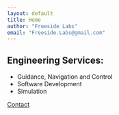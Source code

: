 ```yaml
---
layout: default
title: Home
author: "Freeside Labs"
email: "Freeside.Labs@gmail.com"
---
```



## Engineering Services:
* Guidance, Navigation and Control
* Software Development
* Simulation

[Contact](mailto:younes@freesidelabs.com)

